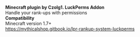 <strong>Minecraft plugin by Czolg1. LuckPerms Addon</strong> <br/>
Handle your rank-ups with permissions<br/>
<strong> Compatibility </strong> <br/>
Minecraft version 1.7+<br/>
https://mythicalshop.gitbook.io/lpr-rankup-system-luckperms
